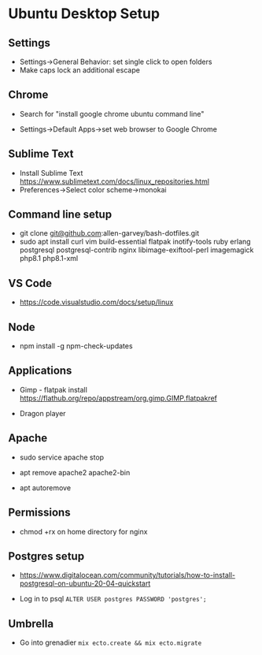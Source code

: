# Ubuntu Desktop Setup

## Settings

* Settings->General Behavior: set single click to open folders
* Make caps lock an additional escape

## Chrome

* Search for "install google chrome ubuntu command line"

* Settings->Default Apps->set web browser to Google Chrome

## Sublime Text

* Install Sublime Text https://www.sublimetext.com/docs/linux_repositories.html
* Preferences->Select color scheme->monokai

## Command line setup

* git clone git@github.com:allen-garvey/bash-dotfiles.git
* sudo apt install curl vim build-essential flatpak inotify-tools ruby erlang postgresql postgresql-contrib nginx libimage-exiftool-perl imagemagick php8.1 php8.1-xml

## VS Code

* https://code.visualstudio.com/docs/setup/linux

## Node

* npm install -g npm-check-updates

## Applications

* Gimp - flatpak install https://flathub.org/repo/appstream/org.gimp.GIMP.flatpakref

* Dragon player

## Apache

* sudo service apache stop

* apt remove apache2 apache2-bin

* apt autoremove

## Permissions

* chmod +rx on home directory for nginx

## Postgres setup

* https://www.digitalocean.com/community/tutorials/how-to-install-postgresql-on-ubuntu-20-04-quickstart

* Log in to psql `ALTER USER postgres PASSWORD 'postgres';`

## Umbrella

* Go into grenadier `mix ecto.create && mix ecto.migrate` 


